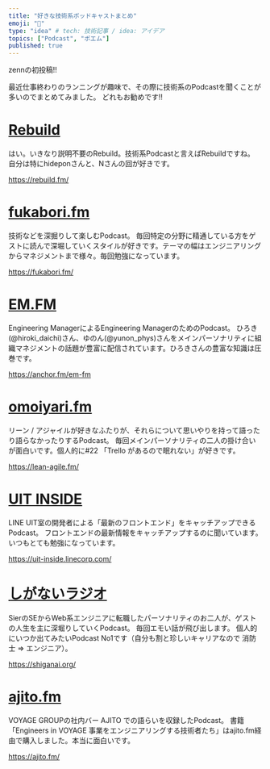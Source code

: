 ```yaml
---
title: "好きな技術系ポッドキャストまとめ"
emoji: "🎤"
type: "idea" # tech: 技術記事 / idea: アイデア
topics: ["Podcast", "ポエム"]
published: true
---
```


zennの初投稿!!

最近仕事終わりのランニングが趣味で、その際に技術系のPodcastを聞くことが多いのでまとめてみました。
どれもお勧めです!!

# [Rebuild](https://rebuild.fm/)
はい。いきなり説明不要のRebuild。技術系Podcastと言えばRebuildですね。
自分は特にhideponさんと、Nさんの回が好きです。

https://rebuild.fm/

# [fukabori.fm](https://fukabori.fm/)
技術などを深掘りして楽しむPodcast。
毎回特定の分野に精通している方をゲストに読んで深堀していくスタイルが好きです。テーマの幅はエンジニアリングからマネジメントまで様々。毎回勉強になっています。

https://fukabori.fm/

# [EM.FM](https://anchor.fm/em-fm)
Engineering ManagerによるEngineering ManagerのためのPodcast。
ひろき(@hiroki_daichi)さん、ゆのん(@yunon_phys)さんをメインパーソナリティに組織マネジメントの話題が豊富に配信されています。ひろきさんの豊富な知識は圧巻です。

https://anchor.fm/em-fm

# [omoiyari.fm](https://lean-agile.fm/)
リーン / アジャイルが好きなふたりが、それらについて思いやりを持って語ったり語らなかったりするPodcast。
毎回メインパーソナリティの二人の掛け合いが面白いです。個人的に#22 「Trello があるので眠れない」が好きです。

https://lean-agile.fm/

# [UIT INSIDE](https://uit-inside.linecorp.com/)
LINE UIT室の開発者による「最新のフロントエンド」をキャッチアップできる Podcast。
フロントエンドの最新情報をキャッチアップするのに聞いています。いつもとても勉強になっています。

https://uit-inside.linecorp.com/

# [しがないラジオ](https://shiganai.org/)
SierのSEからWeb系エンジニアに転職したパーソナリティのお二人が、ゲストの人生を主に深堀りしていくPodcast。
毎回エモい話が飛び出します。
個人的にいつか出てみたいPodcast No1です（自分も割と珍しいキャリアなので 消防士 => エンジニア）。

https://shiganai.org/

# [ajito.fm](https://ajito.fm/)
VOYAGE GROUPの社内バー AJITO での語らいを収録したPodcast。
書籍「Engineers in VOYAGE 事業をエンジニアリングする技術者たち」はajito.fm経由で購入しました。本当に面白いです。

https://ajito.fm/
